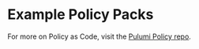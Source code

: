 # Example Policy Packs

For more on Policy as Code, visit the [Pulumi Policy repo](https://github.com/pulumi/pulumi-policy).
